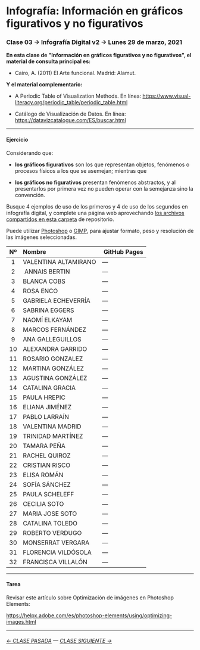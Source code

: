 # Infografía: Información en gráficos figurativos y no figurativos

### Clase 03 → Infografía Digital v2 → Lunes 29 de marzo, 2021 

**En esta clase de "Información en gráficos figurativos y no figurativos", el material de consulta principal es:**

- Cairo, A. (2011) El Arte funcional. Madrid: Alamut.

**Y el material complementario:**

- A Periodic Table of Visualization Methods. En línea: https://www.visual-literacy.org/periodic_table/periodic_table.html

- Catálogo de Visualización de Datos. En línea: https://datavizcatalogue.com/ES/buscar.html

- - - - - - - - - - - - - 

#### Ejercicio

Considerando que:

- **los gráficos figurativos** son los que representan objetos, fenómenos o procesos físicos a los que se asemejan; mientras que

- **los gráficos no figurativos** presentan fenómenos abstractos, y al presentarlos por primera vez no pueden operar con la semejanza sino la convención.

Busque 4 ejemplos de uso de los primeros y 4 de uso de los segundos en infografía digital, y complete una página web aprovechando [los archivos compartidos en esta carpeta](https://profesorfaco.github.io/dno075-2021-1/clase-03/) de repositorio.

Puede utilizar [Photoshop](https://www.adobe.com/la/products/photoshop.html) o [GIMP](https://www.gimp.org/), para ajustar formato, peso y resolución de las imágenes seleccionadas.

| Nº   | Nombre | GitHub Pages |
|:-----:|:-----|:-------------|
| 1  | VALENTINA ALTAMIRANO | — |
| 2  | ANNAIS BERTIN | — |
| 3  | BLANCA COBS | — |
| 4	 | ROSA ENCO | — |
| 5	 | GABRIELA ECHEVERRÍA | — |
| 6	 | SABRINA EGGERS | — |
| 7	 | NAOMÍ ELKAYAM | — |
| 8	 | MARCOS FERNÁNDEZ | — |
| 9	 |  ANA GALLEGUILLOS | — |
| 10 |	ALEXANDRA GARRIDO | — |
| 11 |	ROSARIO GONZALEZ | — |
| 12 |	MARTINA GONZÁLEZ | — |
| 13 |	AGUSTINA GONZÁLEZ | — |
| 14 |	CATALINA GRACIA | — |
| 15 |	PAULA HREPIC | — |
| 16 |	ELIANA JIMÉNEZ | — |
| 17 |	PABLO LARRAÍN | — |
| 18 |	VALENTINA MADRID | — |
| 19 |	TRINIDAD MARTÍNEZ | — |
| 20 |	TAMARA PEÑA | — |
| 21 |	RACHEL QUIROZ | — |
| 22 |	CRISTIAN RISCO | — |
| 23 |	ELISA ROMÁN | — |
| 24 |	SOFÍA SÁNCHEZ | — |
| 25 |	PAULA SCHELEFF | — |
| 26 |	CECILIA SOTO | — |
| 27 |	MARIA JOSE SOTO | — |
| 28 |	CATALINA TOLEDO | — |
| 29 |	ROBERTO VERDUGO | — |
| 30 |	MONSERRAT VERGARA | — |
| 31 |	FLORENCIA VILDÓSOLA | — |
| 32 |	FRANCISCA VILLALÓN | — |

- - - - - - - 

#### Tarea

Revisar este artículo sobre Optimización de imágenes en Photoshop Elements: 

https://helpx.adobe.com/es/photoshop-elements/using/optimizing-images.html

- - - - - - - 

###### [← CLASE PASADA](https://github.com/profesorfaco/dno075-2021-1/tree/main/clase-02) — [CLASE SIGUIENTE →](https://github.com/profesorfaco/dno075-2021-1/tree/main/clase-04) 
